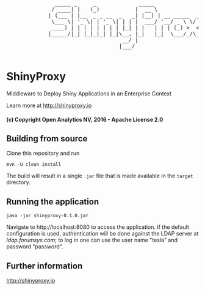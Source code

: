 <pre>
               _____ _     _             _____                     
              / ____| |   (_)           |  __ \                    
             | (___ | |__  _ _ __  _   _| |__) | __ _____  ___   _ 
              \___ \| '_ \| | '_ \| | | |  ___/ '__/ _ \ \/ / | | |
              ____) | | | | | | | | |_| | |   | | | (_) >  <| |_| |
             |_____/|_| |_|_|_| |_|\__, |_|   |_|  \___/_/\_\\__, |
                                    __/ |                     __/ |
                                   |___/                     |___/ 

</pre>

# ShinyProxy

Middleware to Deploy Shiny Applications in an Enterprise Context

Learn more at http://shinyproxy.io

#### (c) Copyright Open Analytics NV, 2016 - Apache License 2.0

## Building from source

Clone this repository and run

```
mvn -U clean install
```

The build will result in a single `.jar` file that is made available in the `target` directory.

## Running the application

```
java -jar shinyproxy-0.1.0.jar 
```

Navigate to http://localhost:8080 to access the application.  If the default configuration is used, authentication will be done against the LDAP server at *ldap.forumsys.com*; to log in one can use the user name "tesla" and password "password".


## Further information

http://shinyproxy.io

